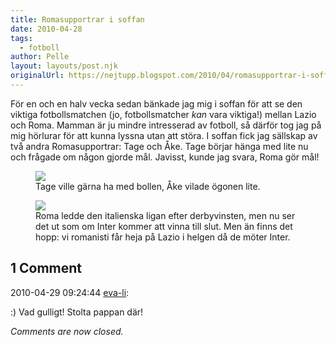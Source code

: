 ```yaml
---
title: Romasupportrar i soffan
date: 2010-04-28
tags: 
  - fotboll	
author: Pelle
layout: layouts/post.njk
originalUrl: https://nejtupp.blogspot.com/2010/04/romasupportrar-i-soffan.html
---
```


För en och en halv vecka sedan bänkade jag mig i soffan för att se den viktiga fotbollsmatchen (jo, fotbollsmatcher *kan* vara viktiga!) mellan Lazio och Roma. Mamman är ju mindre intresserad av fotboll, så därför tog jag på mig hörlurar för att kunna lyssna utan att störa. I soffan fick jag sällskap av två andra Romasupportrar: Tage och Åke. Tage börjar hänga med lite nu och frågade om någon gjorde mål. Javisst, kunde jag svara, Roma gör mål!

<figure>
	<img src="../../../img/2010/04/Romasupportrar-_MG_1161.jpg">
	<figcaption>Tage ville gärna ha med bollen, Åke vilade ögonen lite.</figcaption>
</figure>

<figure>
	<img src="../../../img/2010/04/Romasupportrar-_MG_1175.jpg">
	<figcaption>Roma ledde den italienska ligan efter derbyvinsten, men nu ser det ut som om Inter kommer att vinna till slut. Men än finns det hopp: vi romanisti får heja på Lazio i helgen då de möter Inter.</figcaption>
</figure>

<div class="comments">
	<div class="comments-header"><h2>1 Comment</h2></div>
	<div class="comments-body">
			<div class="comment" id="comment-4087305860906144878">
				<p class="comment-header">
					<date datetime="2010-04-29T09:24:44.238+02:00">2010-04-29 09:24:44</date> 
					<a href="http://www.mums.bloggie.se" rel="nofollow">eva-li</a>:
				</p>
				<div class="comment-content"><p>:) Vad gulligt! Stolta pappan där!</p></div>
				<div class="comment-footer"></div>
			</div></div>
	<p class="comments-footer"><em>Comments are now closed.</em></p>
</div>